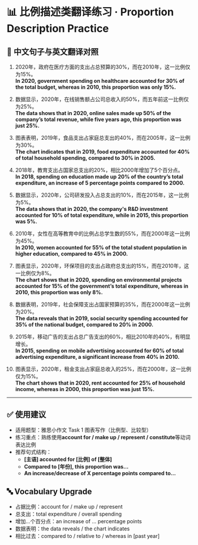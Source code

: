 # 📊 比例描述类翻译练习 · Proportion Description Practice

## 📌 中文句子与英文翻译对照

1. 2020年，政府在医疗方面的支出占总预算的30%，而在2010年，这一比例仅为15%。  
   **In 2020, government spending on healthcare accounted for 30% of the total budget, whereas in 2010, this proportion was only 15%.**

2. 数据显示，2020年，在线销售额占公司总收入的50%，而五年前这一比例仅为25%。  
   **The data shows that in 2020, online sales made up 50% of the company’s total revenue, while five years ago, this proportion was just 25%.**

3. 图表表明，2019年，食品支出占家庭总支出的40%，而在2005年，这一比例为30%。  
   **The chart indicates that in 2019, food expenditure accounted for 40% of total household spending, compared to 30% in 2005.**

4. 2018年，教育支出占国家总支出的20%，相比2000年增加了5个百分点。  
   **In 2018, spending on education made up 20% of the country’s total expenditure, an increase of 5 percentage points compared to 2000.**

5. 数据显示，2020年，公司研发投入占总支出的10%，而在2015年，这一比例为5%。  
   **The data shows that in 2020, the company's R&D investment accounted for 10% of total expenditure, while in 2015, this proportion was 5%.**

6. 2010年，女性在高等教育中的比例占总学生数的55%，而在2000年这一比例为45%。  
   **In 2010, women accounted for 55% of the total student population in higher education, compared to 45% in 2000.**

7. 图表显示，2020年，环保项目的支出占政府总支出的15%，而在2010年，这一比例仅为8%。  
   **The chart shows that in 2020, spending on environmental projects accounted for 15% of the government’s total expenditure, whereas in 2010, this proportion was only 8%.**

8. 数据表明，2019年，社会保障支出占国家预算的35%，而在2000年这一比例为20%。  
   **The data reveals that in 2019, social security spending accounted for 35% of the national budget, compared to 20% in 2000.**

9. 2015年，移动广告的支出占总广告支出的60%，相比2010年的40%，有明显增长。  
   **In 2015, spending on mobile advertising accounted for 60% of total advertising expenditure, a significant increase from 40% in 2010.**

10. 图表显示，2020年，租金支出占家庭总收入的25%，而在2000年，这一比例仅为15%。  
    **The chart shows that in 2020, rent accounted for 25% of household income, whereas in 2000, this proportion was just 15%.**

---

## ✅ 使用建议

- 适用题型：雅思小作文 Task 1 图表写作（比例型、比较型）
- 练习重点：熟练使用**account for / make up / represent / constitute**等动词表达比例
- 推荐句式结构：
  - **[主语] accounted for [比例] of [整体]**
  - **Compared to [年份], this proportion was…**
  - **An increase/decrease of X percentage points compared to…**

## 🔤 Vocabulary Upgrade

- 占据比例：account for / make up / represent  
- 总支出：total expenditure / overall spending  
- 增加…个百分点：an increase of … percentage points  
- 数据表明：the data reveals / the chart indicates  
- 相比过去：compared to / relative to / whereas in [past year]  
